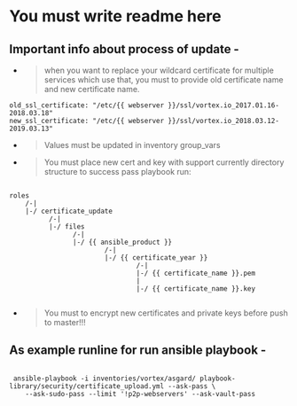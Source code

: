 # You must write readme here

## Important info about process of update -

- > when you want to replace your wildcard certificate for multiple services which use that, you must to provide old certificate name and new certificate name.

```
old_ssl_certificate: "/etc/{{ webserver }}/ssl/vortex.io_2017.01.16-2018.03.18"
new_ssl_certificate: "/etc/{{ webserver }}/ssl/vortex.io_2018.03.12-2019.03.13"

```

- > Values must be updated in inventory group_vars
- > You must place new cert and key with support currently directory structure to success pass playbook run:

```

roles 
    /-|
    |-/ certificate_update 
          /-|
          |-/ files 
                /-|
                |-/ {{ ansible_product }} 
                        /-|
                        |-/ {{ certificate_year }} 
                                /-|
                                |-/ {{ certificate_name }}.pem
                                |
                                |-/ {{ certificate_name }}.key
                                                

```

- > You must to encrypt new certificates and private keys before push to master!!!

## As example runline for run ansible playbook -

```

 ansible-playbook -i inventories/vortex/asgard/ playbook-library/security/certificate_upload.yml --ask-pass \
    --ask-sudo-pass --limit '!p2p-webservers' --ask-vault-pass

```